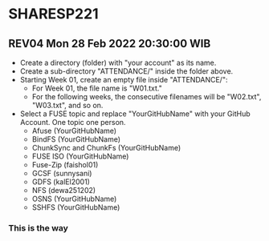 # SHARESP221

## REV04 Mon 28 Feb 2022 20:30:00 WIB

* Create a directory (folder) with "your account" as its name.
* Create a sub-directory "ATTENDANCE/" inside the folder above.
* Starting Week 01, create an empty file inside "ATTENDANCE/":
  * For Week 01, the file name is "W01.txt."
  * For the following weeks, the consecutive filenames will be "W02.txt", "W03.txt", and so on.
* Select a FUSE topic and replace "YourGitHubName" with your GitHub Account. One topic one person.
  * Afuse (YourGitHubName)
  * BindFS (YourGitHubName)
  * ChunkSync and ChunkFs (YourGitHubName)
  * FUSE ISO (YourGitHubName)
  * Fuse-Zip (faishol01)
  * GCSF (sunnysani)
  * GDFS (kalEl2001)
  * NFS (dewa251202)
  * OSNS (YourGitHubName)
  * SSHFS (YourGitHubName)

### This is the way
